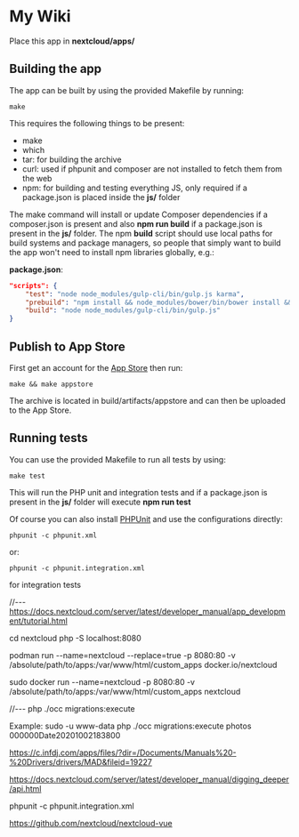 # My Wiki
Place this app in **nextcloud/apps/**

## Building the app

The app can be built by using the provided Makefile by running:

    make

This requires the following things to be present:
* make
* which
* tar: for building the archive
* curl: used if phpunit and composer are not installed to fetch them from the web
* npm: for building and testing everything JS, only required if a package.json is placed inside the **js/** folder

The make command will install or update Composer dependencies if a composer.json is present and also **npm run build** if a package.json is present in the **js/** folder. The npm **build** script should use local paths for build systems and package managers, so people that simply want to build the app won't need to install npm libraries globally, e.g.:

**package.json**:
```json
"scripts": {
    "test": "node node_modules/gulp-cli/bin/gulp.js karma",
    "prebuild": "npm install && node_modules/bower/bin/bower install && node_modules/bower/bin/bower update",
    "build": "node node_modules/gulp-cli/bin/gulp.js"
}
```


## Publish to App Store

First get an account for the [App Store](http://apps.nextcloud.com/) then run:

    make && make appstore

The archive is located in build/artifacts/appstore and can then be uploaded to the App Store.

## Running tests
You can use the provided Makefile to run all tests by using:

    make test

This will run the PHP unit and integration tests and if a package.json is present in the **js/** folder will execute **npm run test**

Of course you can also install [PHPUnit](http://phpunit.de/getting-started.html) and use the configurations directly:

    phpunit -c phpunit.xml

or:

    phpunit -c phpunit.integration.xml

for integration tests




//---
https://docs.nextcloud.com/server/latest/developer_manual/app_development/tutorial.html

cd nextcloud
php -S localhost:8080

podman run --name=nextcloud --replace=true -p 8080:80 -v /absolute/path/to/apps:/var/www/html/custom_apps docker.io/nextcloud

sudo docker run --name=nextcloud -p 8080:80 -v /absolute/path/to/apps:/var/www/html/custom_apps nextcloud

//---
php ./occ migrations:execute <appId> <versionNumber>

Example: sudo -u www-data php ./occ migrations:execute photos 000000Date20201002183800

https://c.infdj.com/apps/files/?dir=/Documents/Manuals%20-%20Drivers/drivers/MAD&fileid=19227

https://docs.nextcloud.com/server/latest/developer_manual/digging_deeper/api.html

phpunit -c phpunit.integration.xml

https://github.com/nextcloud/nextcloud-vue